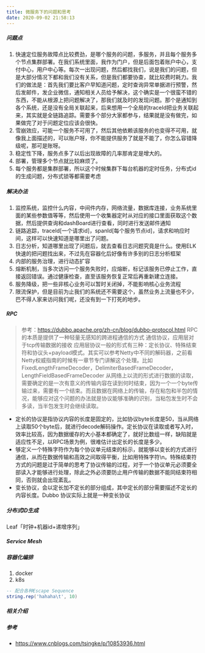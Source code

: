 ```yaml
---
title: 微服务下的问题和思考
date: 2020-09-02 21:58:13
---
```


#####  问题点

1. 快速定位服务故障点比较费劲，是哪个服务的问题，多服务，并且每个服务多个节点集群部署。在我们系统里面，我作为门户，但是后面包着账户中心，支付中心，用户中心等。每次一出现问题，然后都找我们，说是我们的问题，但是大部分情况下都和我们没有关系，但是我们都要协查，就比较费时耗力。我们的做法是：首先我们要比客户早知道问题，定时查询异常单据进行预警，然后发邮件，发企业微信，通知相关人员给予解决，这个确实是一个很蛮不错的东西，不能从根源上把问题解决了，那我们就及时的发现问题。那个是通知到各个系统，还是没有全局关联起来，后来想用一个全局的traceId把业务关联起来，其实就是全链路追踪。需要多个部分大家都参与，结果就是没有做完，如果做完了对于问题定位应该会很快。
2. 雪崩效应，可能一个服务不可用了，然后其他依赖该服务的也变得不可用，就像我上面描述的，可以账户呀，你不能提供服务了就是不能了，你怎么容错降级呢，那可是账呀。
3. 稳定性下降，服务点多了以后出现故障的几率那肯定是增大的。
4. 部署，管理多个节点就比较麻烦了。
5. 每个服务都是集群部署，所以这个时候集群下每台机器的定时任务，分布式id的生成问题，分布式锁等都需要考虑

##### 解决办法
1. 监控系统，监控什么内容，中间件内存，网络流量，数据库连接，业务系统里面的某些参数值等等，然后使用一个收集器定时从对应的接口里面获取这个数据，然后提供查询和dashBoard进行查看，同时进行发送邮件通知
2. 链路追踪，traceId[一个请求id]，spanId[每个服务节点id]，请求和响应时间，这样可以快速知道是哪里出了问题。
3. 日志分析，知道哪里出现了问题后，就去查看日志问题究竟是什么。使用ELK快速的把问题找出来，不过先在容器化后好像有许多别的日志分析框架
4. 内部的服务治理，进行动态扩容
5. 熔断机制，当多次访问一个服务失败时，应熔断，标记该服务已停止工作，直接返回错误。通过健康检查，直至该服务恢复正常后再重新建立连接。
6. 服务降级，把一些非核心业务可以暂时关闭掉，不能影响核心业务流程
7. 限流保护，但是目前为止我们的系统还不需要这个，虽然业务上流量也不少，巴不得人家来访问我们呢，还没有到一下打死的地步。

##### RPC
> 参考：https://dubbo.apache.org/zh-cn/blog/dubbo-protocol.html
> RPC的本质是提供了一种轻量无感知的跨进程通信的方式
> 通信协议，应用层对于tcp传输数据的接收
> 应用层协议一般的形式有三种：定长协议、特殊结束符和协议头+payload模式。其实可以参考Netty中不同的解码器，之前看Netty权威指南的时候有一章节专门讲解这个处理。比如FixedLengthFrameDecoder，DelimiterBasedFrameDecoder，LengthFieldBasedFrameDecoder
从网络上以流的形式进行数据的读取，需要确定的是一次有意义的传输内容在读到何时结束，因为一个一个byte传输过来，需要有一个结束。而且数据在网络上的传输，存在粘包和半包的情况，能够应对这个问题的办法就是协议能够准确的识别，当粘包发生时不会多读，当半包发生时会继续读取。

- 定长的协议是指协议内容的长度是固定的，比如协议byte长度是50，当从网络上读取50个byte后，就进行decode解码操作。定长协议在读取或者写入时，效率比较高，因为数据缓存的大小基本都确定了，就好比数组一样，缺陷就是适应性不足，以RPC场景为例，很难估计出定长的长度是多少。
- 够定义一个特殊字符作为每个协议单元结束的标示，就能够以变长的方式进行通信，从而在数据传输和高效之间取得平衡，比如用特殊字符\n。特殊结束符方式的问题是过于简单的思考了协议传输的过程，对于一个协议单元必须要全部读入才能够进行处理，除此之外必须要防止用户传输的数据不能同结束符相同，否则就会出现紊乱。
- 变长协议，会以定长加不定长的部分组成，其中定长的部分需要描述不定长的内容长度。Dubbo 协议实际上就是一种变长协议


##### 分布式ID生成
Leaf「时钟+机器id+递增序列」


##### Service Mesh



##### 容器化编排 
1. docker
2. k8s







```lua
-- 配合各种Escape Sequence
string.rep('hahaha\t', 10)
```
##### 相关介绍





##### 参考
- https://www.cnblogs.com/tsingke/p/10853936.html


